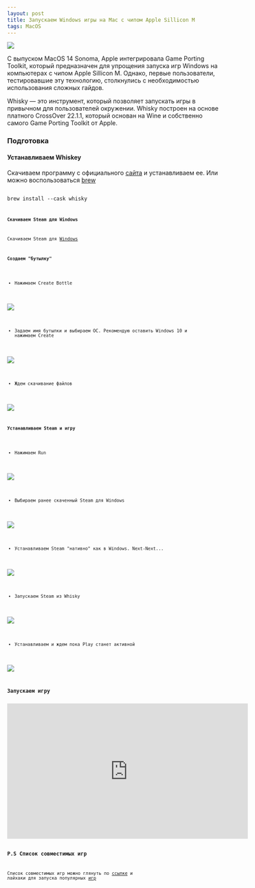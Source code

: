 ```yaml
---
layout: post
title: Запускаем Windows игры на Mac с чипом Apple Sillicon М
tags: MacOS
---
```

![](https://raw.githubusercontent.com/tatarinovms/tatarinovms.github.io/master/images/posts/Whisky/logo.png)

С выпуском MacOS 14 Sonoma, Apple интегрировала Game Porting Toolkit, который предназначен для упрощения запуска игр Windows на компьютерах с чипом Apple Sillicon М. Однако, первые пользователи, тестировавшие эту технологию, столкнулись с необходимостью использования сложных гайдов.

Whisky — это инструмент, который позволяет запускать игры в привычном для пользователей окружении. Whisky построен на основе платного CrossOver 22.1.1, который основан на Wine и собственно самого Game Porting Toolkit от Apple.

### Подготовка

#### Устанавливаем Whiskey

Скачиваем программу с официального [сайта](https://getwhisky.app/) и устанавливаем ее. Или можно воспользоваться [brew](https://blog.tatarinov.space/brew/) 

<code>
brew install --cask whisky
<code>

#### Скачиваем Steam для Windows

Скачиваем Steam для [Windows](https://cdn.cloudflare.steamstatic.com/client/installer/SteamSetup.exe)

#### Создаем "бутылку"

- Нажимаем Create Bottle

![](https://raw.githubusercontent.com/tatarinovms/tatarinovms.github.io/master/images/posts/Whisky/1.png)

- Задаем имя бутылки и выбираем ОС. Рекомендую оставить Windows 10 и нажимаем Create

![](https://raw.githubusercontent.com/tatarinovms/tatarinovms.github.io/master/images/posts/Whisky/2.png)

- Ждем скачивание файлов

![](https://raw.githubusercontent.com/tatarinovms/tatarinovms.github.io/master/images/posts/Whisky/3.png)

#### Устанавливаем Steam и игру

- Нажимаем Run

![](https://raw.githubusercontent.com/tatarinovms/tatarinovms.github.io/master/images/posts/Whisky/4.png)

- Выбираем ранее скаченный Steam для Windows

![](https://raw.githubusercontent.com/tatarinovms/tatarinovms.github.io/master/images/posts/Whisky/5.png)

- Устанавливаем Steam "нативно" как в Windows. Next-Next...

![](https://raw.githubusercontent.com/tatarinovms/tatarinovms.github.io/master/images/posts/Whisky/6.png)

- Запускаем Steam из Whisky

![](https://raw.githubusercontent.com/tatarinovms/tatarinovms.github.io/master/images/posts/Whisky/7.png)

- Устанавливаем и ждем пока Play станет активной

![](https://raw.githubusercontent.com/tatarinovms/tatarinovms.github.io/master/images/posts/Whisky/8.png)

### Запускаем игру

<iframe width="560" height="315" src="https://www.youtube.com/embed/x7elMVOtXNk?si=bJrqSBbLcABJ0xhb&amp;controls=0" title="YouTube video player" frameborder="0" allow="accelerometer; autoplay; clipboard-write; encrypted-media; gyroscope; picture-in-picture; web-share" allowfullscreen></iframe>


### P.S Список совместимых игр

Список совместимых игр можно глянуть по [ссылке](https://github.com/orgs/Whisky-App/discussions/348) и лайхаки для запуска популярных [игр](https://github.com/Whisky-App/Whisky/wiki/Game-Support)
